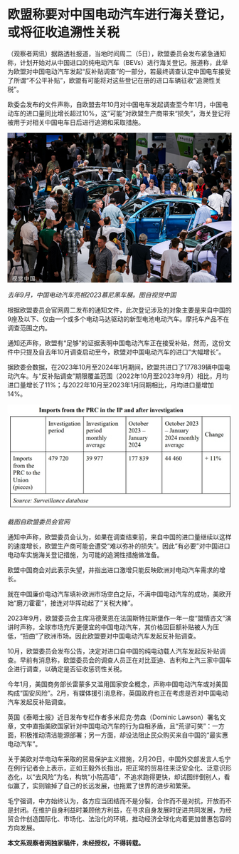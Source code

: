 # 欧盟称要对中国电动汽车进行海关登记，或将征收追溯性关税

（观察者网讯）据路透社报道，当地时间周二（5日），欧盟委员会发布紧急通知称，计划开始对从中国进口的纯电动汽车（BEVs）进行海关登记。报道称，此举为欧盟对中国电动汽车发起“反补贴调查”的一部分，若最终调查认定中国电车接受了所谓“不公平补贴”，欧盟有可能将对这些登记在册的进口车辆征收“追溯性关税”。

欧委会发布的文件声称，自欧盟去年10月对中国电车发起调查至今年1月，中国电动车的进口量同比增长超过10%，这“可能”对欧盟生产商带来“损失”，海关登记将被用于对相关中国电车日后进行追溯和采取措施。

![4876ace185a808cc79594f631816eb93.jpg](https://raw.githubusercontent.com/qqhsx/qqnews_image/main/2024/03/06/欧盟称要对中国电动汽车进行海关登记，或将征收追溯性关税/4876ace185a808cc79594f631816eb93.jpg)

_去年9月，中国电动汽车亮相2023慕尼黑车展。图自视觉中国_

根据欧盟委员会官网周二发布的通知文件，此次登记涉及的对象主要是来自中国的9座及以下、仅由一个或多个电动马达驱动的新型电池电动汽车。摩托车产品不在调查范围之内。

通知还声称，欧盟有“足够”的证据表明中国电动汽车正在接受补贴，然而，这份文件中只提及自去年10月调查启动至今，欧盟对中国电动汽车的进口“大幅增长”。

据欧委会数据，在2023年10月至2024年1月期间，欧盟共进口了177839辆中国电动汽车。与“反补贴调查”期限覆盖范围（2022年10月至2023年9月）相比，月均进口量增长了11%；与2022年10月至2023年1月同期相比，月均进口量增加14%。

![ba021e27cf1527d68f159a26aa79a751.jpg](https://raw.githubusercontent.com/qqhsx/qqnews_image/main/2024/03/06/欧盟称要对中国电动汽车进行海关登记，或将征收追溯性关税/ba021e27cf1527d68f159a26aa79a751.jpg)

_截图自欧盟委员会官网_

通知中声称，欧盟委员会认为，如果在调查结束前，来自中国的进口量继续以这样的速度增长，欧盟生产商可能会遭受“难以弥补的损失”。因此“有必要”对中国进口电动车实施海关登记措施，为可能的追溯性措施做准备。

欧盟中国商会对此表示失望，并指出进口激增只能反映欧洲对电动汽车需求的增长。

就在中国廉价电动汽车填补欧洲市场空白之际，不满中国电动汽车的成功，美欧开始“磨刀霍霍”，接连对华挥动起了“关税大棒”。

2023年9月，欧盟委员会主席冯德莱恩在法国斯特拉斯堡作一年一度“盟情咨文”演讲时声称，全球市场充斥更便宜的中国电动汽车，其价格因巨额补贴被人为压低，“扭曲”了欧洲市场。因此欧盟要对中国电动汽车发起反补贴调查。

10月，欧盟委员会发布公告，决定对进口自中国的纯电动载人汽车发起反补贴调查。早前有消息称，欧盟委员会的调查人员正在对比亚迪、吉利和上汽三家中国车企进行调查，以确定是否征收惩罚性关税。

今年1月，美国商务部长雷蒙多又滥用国家安全概念，声称中国电动汽车或对美国构成“国安风险”。2月，有媒体援引消息称，英国政府也正在考虑是否对中国电动汽车发起反补贴调查。

英国《泰晤士报》近日发布专栏作者多米尼克·劳森（Dominic
Lawson）署名文章，文中直指美欧国家针对中国电动汽车的行为自相矛盾，且“荒谬可笑”：一方面，积极推动清洁能源部署；另一方面，却设法阻止民众购买来自中国的“最实惠电动汽车”。

关于美欧对华电动车采取的贸易保护主义措施，2月20日，中国外交部发言人毛宁在例行记者会上表示，正如王毅外长指出，把正常的贸易往来泛安全化、泛意识形态化，以“去风险”为名，构筑“小院高墙”，不追求跑得更快，却试图绊倒别人，看似赢了，实则输掉了自己的长远发展，也拖累了世界的进步和繁荣。

毛宁强调，中方始终认为，各方应当团结而不是分裂，合作而不是对抗，开放而不是封闭。在维护自身利益时兼顾他方利益，在寻求自身发展时促进共同发展，为经贸合作创造国际化、市场化、法治化的环境，推动经济全球化向着更加普惠包容的方向发展。

**本文系观察者网独家稿件，未经授权，不得转载。**

